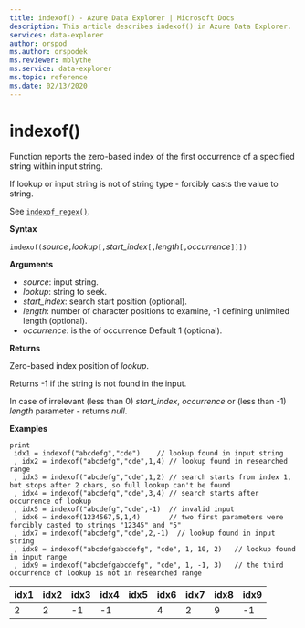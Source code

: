 ```yaml
---
title: indexof() - Azure Data Explorer | Microsoft Docs
description: This article describes indexof() in Azure Data Explorer.
services: data-explorer
author: orspod
ms.author: orspodek
ms.reviewer: mblythe
ms.service: data-explorer
ms.topic: reference
ms.date: 02/13/2020
---
```

# indexof()

Function reports the zero-based index of the first occurrence of a specified string within input string.

If lookup or input string is not of string type - forcibly casts the value to string.

See [`indexof_regex()`](indexofregexfunction.md).

**Syntax**

`indexof(`*source*`,`*lookup*`[,`*start_index*`[,`*length*`[,`*occurrence*`]]])`

**Arguments**

* *source*: input string.  
* *lookup*: string to seek.
* *start_index*: search start position (optional).
* *length*: number of character positions to examine, -1 defining unlimited length (optional).
* *occurrence*: is the of occurrence Default 1 (optional).

**Returns**

Zero-based index position of *lookup*.

Returns -1 if the string is not found in the input.

In case of irrelevant (less than 0) *start_index*, *occurrence* or (less than -1) *length* parameter - returns *null*.

**Examples**
```kusto
print
 idx1 = indexof("abcdefg","cde")    // lookup found in input string
 , idx2 = indexof("abcdefg","cde",1,4) // lookup found in researched range 
 , idx3 = indexof("abcdefg","cde",1,2) // search starts from index 1, but stops after 2 chars, so full lookup can't be found
 , idx4 = indexof("abcdefg","cde",3,4) // search starts after occurrence of lookup
 , idx5 = indexof("abcdefg","cde",-1)  // invalid input
 , idx6 = indexof(1234567,5,1,4)       // two first parameters were forcibly casted to strings "12345" and "5"
 , idx7 = indexof("abcdefg","cde",2,-1)  // lookup found in input string
 , idx8 = indexof("abcdefgabcdefg", "cde", 1, 10, 2)   // lookup found in input range
 , idx9 = indexof("abcdefgabcdefg", "cde", 1, -1, 3)   // the third occurrence of lookup is not in researched range
```

|idx1|idx2|idx3|idx4|idx5|idx6|idx7|idx8|idx9|
|----|----|----|----|----|----|----|----|----|
|2   |2   |-1  |-1  |    |4   |2   |9   |-1  |
